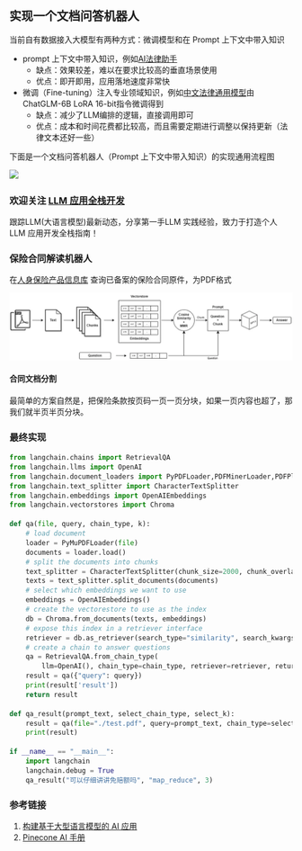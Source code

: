 ## 实现一个文档问答机器人
当前自有数据接入大模型有两种方式：微调模型和在 Prompt 上下文中带入知识

- prompt 上下文中带入知识，例如[AI法律助手](https://github.com/lvwzhen/law-cn-ai)
  - 缺点：效果较差，难以在要求比较高的垂直场景使用
  - 优点：即开即用，应用落地速度非常快
- 微调（Fine-tuning）注入专业领域知识，例如[中文法律通用模型](https://github.com/LiuHC0428/LAW-GPT)由ChatGLM-6B LoRA 16-bit指令微调得到
  - 缺点：减少了LLM编排的逻辑，直接调用即可
  - 优点：成本和时间花费都比较高，而且需要定期进行调整以保持更新（法律文本还好一些）

下面是一个文档问答机器人（Prompt 上下文中带入知识）的实现通用流程图

![](https://mermaid.ink/img/pako:eNqlVE1v00AQ_Sur5WJLm4iktyBVStpwIb0AJ2IOrneduLXXJnaaRFGkSrQ0Ra0aVAgSJIVWreiBEsSHBP0Qf6ZeJ_-CtTcJrZIDhT15Zp7fezuj2TrUbExgChZKqlMEufsKdcuLIgjOdtnemr_VZq8-s-1PCgX8pBN5zV1BpKoRE7lPTFS1zMfDUjJfs0y05NqUZwjFV7gG3b2pdJlE3sE6stTSMrYrFGFbqyKv6sXj8SFrJplfcgrIoYUruZm85cygiroicpGWQidFQCwWA_7z9_2LC_-wPXh6PNL-W1xaYu0N1vkoYlmhkyD-7yxI87t6NZNMIQG6YZqpW7qu8YOA65XsZRLGt_kZxbGKgb1iKulU73DRyI4Q9pvP_M0vkUZm6MXvvpZHctdANxbKREJZa5FgbNCC63_f8tePwuQsyNb91ovBxo64hH-62xhpTuBvrKvQOUnq904uf26GI3h31O8dyPJ1M2Mvs2AuIQmMcCRPGPkPHwkx-og4ePvj8vycrX5grU7w7SDqQxaMJzsV8w-aWU4MHtoOuCdWrCMaPi9xbn_9a_Bm7c-ceYXttILDU3a8z7q_OI51VoOzpkj2e9uh-1xuIezTXUkSxeDkJdtvyrxPEEGLlCzVwHzF6-HyKNArEosoMMU_MdHVsukpUKENDlXLnv2gRjWY0lXTJQiWHax6ZN5Q-RJb4yzBhmeXFsS7ET0fCDoqfWTbI0zjN6Pg644?type=png)

### 欢迎关注 [LLM 应用全栈开发](https://liduos.com/wxqcode.png)
跟踪LLM(大语言模型)最新动态，分享第一手LLM 实践经验，致力于打造个人LLM 应用开发全栈指南！

### 保险合同解读机器人
在[人身保险产品信息库](https://www.iachina.cn/art/2017/6/29/art_71_45682.html) 查询已备案的保险合同原件，为PDF格式

![pdf-qabot](../images/pdf-qabot.webp)

#### 合同文档分割
最简单的方案自然是，把保险条款按页码一页一页分块，如果一页内容也超了，那我们就半页半页分块。

### 最终实现

```python
from langchain.chains import RetrievalQA
from langchain.llms import OpenAI
from langchain.document_loaders import PyPDFLoader,PDFMinerLoader,PDFPlumberLoader,PyMuPDFLoader
from langchain.text_splitter import CharacterTextSplitter
from langchain.embeddings import OpenAIEmbeddings
from langchain.vectorstores import Chroma

def qa(file, query, chain_type, k):
    # load document
    loader = PyMuPDFLoader(file)
    documents = loader.load()
    # split the documents into chunks
    text_splitter = CharacterTextSplitter(chunk_size=2000, chunk_overlap=0)
    texts = text_splitter.split_documents(documents)
    # select which embeddings we want to use
    embeddings = OpenAIEmbeddings()
    # create the vectorestore to use as the index
    db = Chroma.from_documents(texts, embeddings)
    # expose this index in a retriever interface
    retriever = db.as_retriever(search_type="similarity", search_kwargs={"k": k})
    # create a chain to answer questions 
    qa = RetrievalQA.from_chain_type(
        llm=OpenAI(), chain_type=chain_type, retriever=retriever, return_source_documents=True)
    result = qa({"query": query})
    print(result['result'])
    return result

def qa_result(prompt_text, select_chain_type, select_k):
    result = qa(file="./test.pdf", query=prompt_text, chain_type=select_chain_type, k=select_k)
    print(result)

if __name__ == "__main__":
    import langchain
    langchain.debug = True
    qa_result("可以仔细讲讲免赔额吗", "map_reduce", 3)
```

### 参考链接
1. [构建基于大型语言模型的 AI 应用](https://medium.com/mlearning-ai/building-large-language-model-powered-ai-applications-96780d67c64a)
2. [Pinecone AI 手册](https://www.pinecone.io/learn/langchain-intro/)